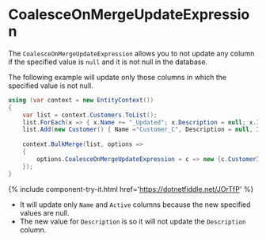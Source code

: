 # CoalesceOnMergeUpdateExpression

The `CoalesceOnMergeUpdateExpression` allows you to not update any column if the specified value is `null` and it is not null in the database.

The following example will update only those columns in which the specified value is not null.

```csharp
using (var context = new EntityContext())
{
    var list = context.Customers.ToList();
    list.ForEach(x => { x.Name += "_Updated"; x.Description = null; x.IsActive = false;});
    list.Add(new Customer() { Name ="Customer_C", Description = null, IsActive = false});
    
    context.BulkMerge(list, options => 
    {
        options.CoalesceOnMergeUpdateExpression = c => new {c.CustomerID, c.Description};
    });                  
}
```

{% include component-try-it.html href='https://dotnetfiddle.net/JOrTfP' %}

 - It will update only `Name` and `Active` columns because the new specified values are null.
 - The new value for `Description` is so it will not update the `Description` column.
